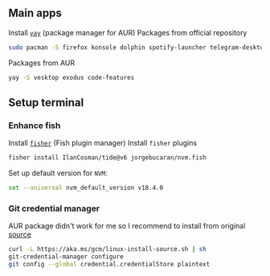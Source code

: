 ## Main apps
Install [`yay`](https://github.com/Jguer/yay) (package manager for AUR)
Packages from official repository
```sh
sudo pacman -S firefox konsole dolphin spotify-launcher telegram-desktop obsidian code fish keepass ttf-meslo-nerd fastfetch
```
Packages from AUR
```sh
yay -S vesktop exodus code-features
```
## Setup terminal
### Enhance fish
Install [`fisher`](https://github.com/jorgebucaran/fisher  ) (Fish plugin manager)
Install `fisher` plugins
```sh
fisher install IlanCosman/tide@v6 jorgebucaran/nvm.fish
```
Set up default version for `NVM`:
```sh
set --universal nvm_default_version v18.4.0
```
### Git credential manager
AUR package didn't work for me so I recommend to install from original [source](https://github.com/git-ecosystem/git-credential-manager/blob/main/docs/install.md)
```sh
curl -L https://aka.ms/gcm/linux-install-source.sh | sh
git-credential-manager configure
git config --global credential.credentialStore plaintext
```